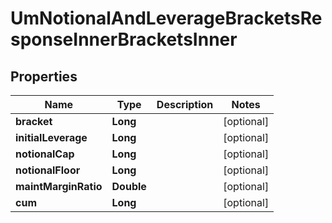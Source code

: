 

# UmNotionalAndLeverageBracketsResponseInnerBracketsInner


## Properties

| Name | Type | Description | Notes |
|------------ | ------------- | ------------- | -------------|
|**bracket** | **Long** |  |  [optional] |
|**initialLeverage** | **Long** |  |  [optional] |
|**notionalCap** | **Long** |  |  [optional] |
|**notionalFloor** | **Long** |  |  [optional] |
|**maintMarginRatio** | **Double** |  |  [optional] |
|**cum** | **Long** |  |  [optional] |



